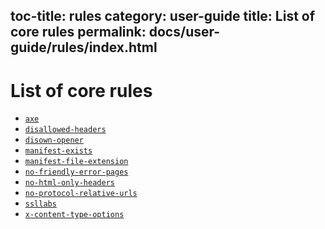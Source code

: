 toc-title: rules
category: user-guide
title: List of core rules
permalink: docs/user-guide/rules/index.html
---
# List of core rules

* [`axe`](/docs/user-guide/rules/axe.html)
* [`disallowed-headers`](/docs/user-guide/rules/disallowed-headers.html)
* [`disown-opener`](/docs/user-guide/rules/disown-opener.html)
* [`manifest-exists`](/docs/user-guide/rules/manifest-exists.html)
* [`manifest-file-extension`](/docs/user-guide/rules/manifest-file-extension.html)
* [`no-friendly-error-pages`](/docs/user-guide/rules/no-friendly-error-pages.html)
* [`no-html-only-headers`](/docs/user-guide/rules/no-html-only-headers.html)
* [`no-protocol-relative-urls`](/docs/user-guide/rules/no-protocol-relative-urls.html)
* [`ssllabs`](/docs/user-guide/rules/ssllabs.html)
* [`x-content-type-options`](/docs/user-guide/rules/x-content-type-options.html)
